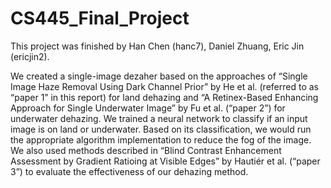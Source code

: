 # CS445_Final_Project

This project was finished by Han Chen (hanc7), Daniel Zhuang, Eric Jin (ericjin2).


We created a single-image dezaher based on the approaches of “Single Image Haze Removal Using Dark Channel Prior” by He et al. (referred to as “paper 1” in this report) for land dehazing and “A Retinex-Based Enhancing Approach for Single Underwater Image” by Fu et al. (“paper 2”) for underwater dehazing. We trained a neural network to classify if an input image is on land or underwater. Based on its classification, we would run the appropriate algorithm implementation to reduce the fog of the image. We also used methods described in “Blind Contrast Enhancement Assessment by Gradient Ratioing at Visible Edges” by Hautiér et al. (“paper 3”) to evaluate the effectiveness of our dehazing method.
